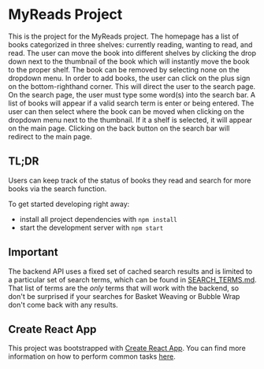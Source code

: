 # MyReads Project

This is the project for the MyReads project. The homepage has a list of books categorized in three shelves: currently reading, wanting to read, and read. The user can move the book into different shelves by clicking the drop down next to the thumbnail of the book which will instantly move the book to the proper shelf. The book can be removed by selecting none on the dropdown menu. In order to add books, the user can click on the plus sign on the bottom-righthand corner. This will direct the user to the search page. On the search page, the user must type some word(s) into the search bar. A list of books will appear if a valid search term is enter or being entered. The user can then select where the book can be moved when clicking on the dropdown menu next to the thumbnail. If it a shelf is selected, it will appear on the main page. Clicking on the back button on the search bar will redirect to the main page.

## TL;DR

Users can keep track of the status of books they read and search for more books via the search function.

To get started developing right away:

* install all project dependencies with `npm install`
* start the development server with `npm start`

## Important
The backend API uses a fixed set of cached search results and is limited to a particular set of search terms, which can be found in [SEARCH_TERMS.md](SEARCH_TERMS.md). That list of terms are the _only_ terms that will work with the backend, so don't be surprised if your searches for Basket Weaving or Bubble Wrap don't come back with any results.

## Create React App

This project was bootstrapped with [Create React App](https://github.com/facebookincubator/create-react-app). You can find more information on how to perform common tasks [here](https://github.com/facebookincubator/create-react-app/blob/master/packages/react-scripts/template/README.md).
